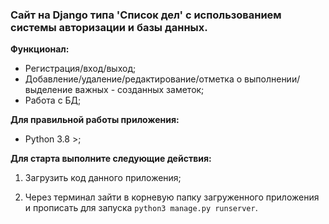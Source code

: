 ###  Сайт на Django типа 'Список дел' с использованием системы авторизации и базы данных.

**Функционал:**

- Регистрация/вход/выход;
- Добавление/удаление/редактирование/отметка о выполнении/выделение важных - созданных заметок;
- Работа с БД;


**Для правильной работы приложения:**

- Python 3.8 >;


**Для старта выполните следующие действия:**

1. Загрузить код данного приложения;

2. Через терминал зайти в корневую папку загруженного приложения и прописать для запуска `python3 manage.py runserver`.
